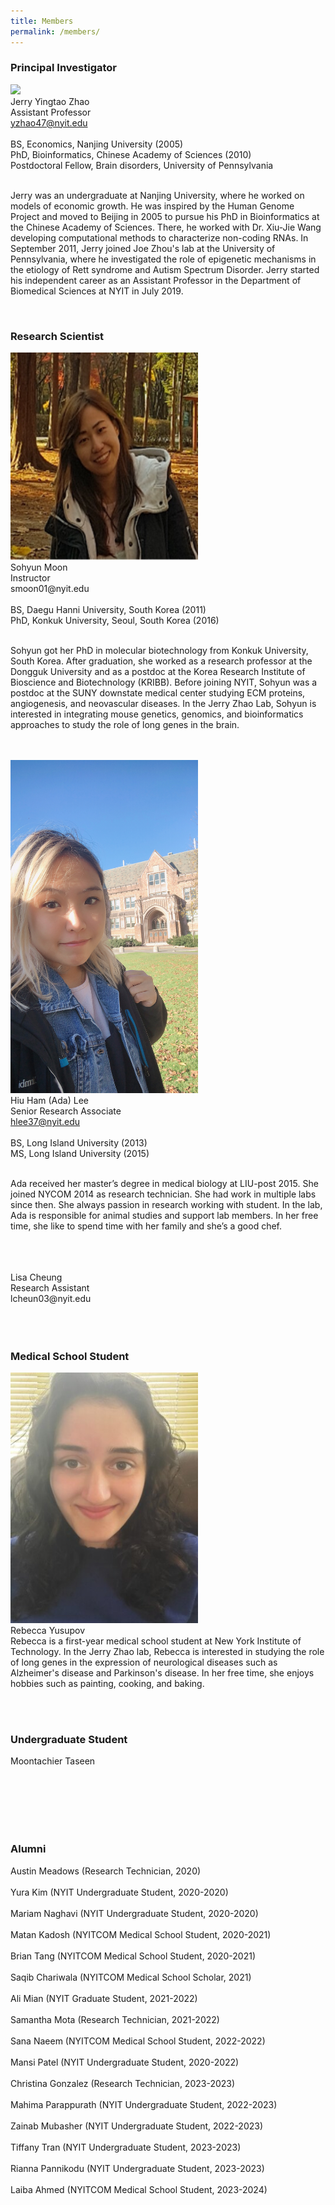 ```yaml
---
title: Members
permalink: /members/
---
```



<h3>Principal Investigator</h3>

<img width="300" src="/img/Jerry01_400.png" data-action="zoom"><br>
Jerry Yingtao Zhao<br>
Assistant Professor<br>
yzhao47@nyit.edu<br>
  <br>
  BS, Economics, Nanjing University (2005)<br>
  PhD, Bioinformatics, Chinese Academy of Sciences (2010)<br>
  Postdoctoral Fellow, Brain disorders, University of Pennsylvania<br>
<br>


Jerry was an undergraduate at Nanjing University, where he worked on models of economic growth. He was inspired by the Human Genome Project and moved to Beijing in 2005 to pursue his PhD in Bioinformatics at the Chinese Academy of Sciences. There, he worked with Dr. Xiu-Jie Wang developing computational methods to characterize non-coding RNAs. In September 2011, Jerry joined Joe Zhou's lab at the University of Pennsylvania, where he investigated the role of epigenetic mechanisms in the etiology of Rett syndrome and Autism Spectrum Disorder. Jerry started his independent career as an Assistant Professor in the Department of Biomedical Sciences at NYIT in July 2019. <br>

 <br>


<h3>Research Scientist</h3>
<img width="300" src="/img/Sohyun.png" data-action="zoom"><br>
Sohyun Moon<br>
Instructor<br>
smoon01@nyit.edu<br>
  <br>
  BS, Daegu Hanni University, South Korea (2011)<br>
  PhD, Konkuk University, Seoul, South Korea (2016)<br>
<br> 

Sohyun got her PhD in molecular biotechnology from Konkuk University, South Korea. After graduation, she worked as a research professor at the Dongguk University and as a postdoc at the Korea Research Institute of Bioscience and Biotechnology (KRIBB). Before joining NYIT, Sohyun was a postdoc at the SUNY downstate medical center studying ECM proteins, angiogenesis, and neovascular diseases. In the Jerry Zhao Lab, Sohyun is interested in integrating mouse genetics, genomics, and bioinformatics approaches to study the role of long genes in the brain. <br>
 <br>
 <br>


<img width="300" src="/img/Ada.JPG" data-action="zoom"><br>
Hiu Ham (Ada) Lee<br>
Senior Research Associate<br>
hlee37@nyit.edu<br>
  <br>
  BS, Long Island University (2013)<br>
  MS, Long Island University (2015)<br>
<br> 

Ada received her master’s degree in medical biology at LIU-post 2015. She joined NYCOM 2014 as research technician. She had work in multiple labs since then. She always passion in research working with student. In the lab, Ada is responsible for animal studies and support lab members. In her free time, she like to spend time with her family and she’s a good chef. <br>
 <br>
 <br>
 
<br>
Lisa Cheung<br>
Research Assistant<br>
lcheun03@nyit.edu<br>
  <br>
  
 <br>
 <br>



<h3>Medical School Student </h3>

<img width="300" src="/img/Rebecca.jpeg" data-action="zoom"><br>
Rebecca Yusupov<br>
Rebecca is a first-year medical school student at New York Institute of Technology. In the Jerry Zhao lab, Rebecca is interested in studying the role of long genes in the expression of neurological diseases such as Alzheimer's disease and Parkinson's disease. In her free time, she enjoys hobbies such as painting, cooking, and baking. <br>

 <br>
 <br>

<h3>Undergraduate Student </h3>

Moontachier Taseen<br>
<br>
<br>


<br>

<br>

<br>


<h3>Alumni</h3>
Austin Meadows (Research Technician, 2020)<br>
 <br>
Yura Kim (NYIT Undergraduate Student, 2020-2020)<br>
 <br>
Mariam Naghavi (NYIT Undergraduate Student, 2020-2020)<br>
 <br>
Matan Kadosh (NYITCOM Medical School Student, 2020-2021)<br>
 <br>
Brian Tang  (NYITCOM Medical School Student, 2020-2021)<br>
 <br>
Saqib Chariwala (NYITCOM Medical School Scholar, 2021)<br>
 <br>
Ali Mian (NYIT Graduate Student, 2021-2022)<br>
 <br>
Samantha Mota (Research Technician, 2021-2022)<br>
 <br> 
Sana Naeem (NYITCOM Medical School Student, 2022-2022)<br>
 <br>
Mansi Patel (NYIT Undergraduate Student, 2020-2022)<br>
 <br>
Christina Gonzalez (Research Technician, 2023-2023)<br>
 <br>
Mahima Parappurath (NYIT Undergraduate Student, 2022-2023)<br>
 <br>
Zainab Mubasher (NYIT Undergraduate Student, 2022-2023)<br>
 <br>
Tiffany Tran (NYIT Undergraduate Student, 2023-2023)<br>
 <br>
Rianna Pannikodu (NYIT Undergraduate Student, 2023-2023)<br>
 <br>
Laiba Ahmed (NYITCOM Medical School Student, 2023-2024)<br>
 <br> 

 
 
